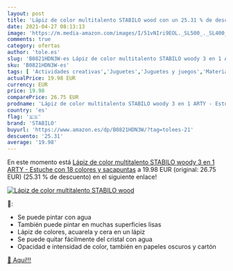 ```yaml
---
layout: post
title: 'Lápiz de color multitalento STABILO wood con un 25.31 % de descuento'
date: 2021-04-27 08:13:13
image: 'https://m.media-amazon.com/images/I/51vNIri9EOL._SL500_._SL400_.jpg'
comments: true
category: ofertas
author: 'tole.es'
slug: 'B0821HDN3W-es Lápiz de color multitalento STABILO woody 3 en 1 ARTY -...'
sku: 'B0821HDN3W-es'
tags: [ 'Actividades creativas','Juguetes','Juguetes y juegos','Material de escritura y dibujo para niños','Tiza para manualidades','lápiz','stabilo', ]
actualPrice: 19.98 EUR
currency: EUR
price: 19.98
comparePrice: 26.75 EUR
prodname: 'Lápiz de color multitalento STABILO woody 3 en 1 ARTY - Estuche con 18 colores y sacapuntas'
country: 'es'
flag: '🇪🇸'
brand: 'STABILO'
buyurl: 'https://www.amazon.es/dp/B0821HDN3W/?tag=tolees-21'
descuento: '25.31'
average: '19.98'
---
```


En este momento está [Lápiz de color multitalento STABILO woody 3 en 1 ARTY - Estuche con 18 colores y sacapuntas](https://www.amazon.es/dp/B0821HDN3W/?tag=tolees-21) a 19.98 EUR (original: 26.75 EUR) (25.31 %  de descuento) en el siguiente enlace!

[![Lápiz de color multitalento STABILO wood](https://m.media-amazon.com/images/I/51vNIri9EOL._SL500_._SL400_.jpg)](https://www.amazon.es/dp/B0821HDN3W/?tag=tolees-21)

🔎:

- Se puede pintar con agua
- También puede pintar en muchas superficies lisas
- Lápiz de colores, acuarela y cera en un lápiz
- Se puede quitar fácilmente del cristal con agua
- Opacidad e intensidad de color, también en papeles oscuros y cartón

[🛒 Aquí!!!](https://www.amazon.es/dp/B0821HDN3W/?tag=tolees-21)
